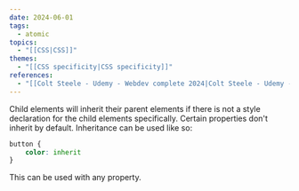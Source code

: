 ```yaml
---
date: 2024-06-01
tags:
  - atomic
topics:
  - "[[CSS|CSS]]"
themes:
  - "[[CSS specificity|CSS specificity]]"
references:
  - "[[Colt Steele - Udemy - Webdev complete 2024|Colt Steele - Udemy - Webdev complete 2024]]"
---
```

Child elements will inherit their parent elements if there is not a style declaration for the child elements specifically. Certain properties don't inherit by default. Inheritance can be used like so:
```css
button {
	color: inherit
}
```

This can be used with any property.